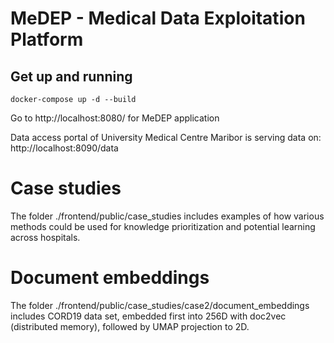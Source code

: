 # MeDEP - Medical Data Exploitation Platform

## Get up and running
```
docker-compose up -d --build
```

Go to http://localhost:8080/ for MeDEP application

Data access portal of University Medical Centre Maribor is serving data on: http://localhost:8090/data


# Case studies

The folder ./frontend/public/case_studies includes examples of how various methods could be used for knowledge prioritization and potential learning across hospitals.

# Document embeddings

The folder ./frontend/public/case_studies/case2/document_embeddings includes CORD19 data set, embedded first into 256D with doc2vec (distributed memory), followed by UMAP projection to 2D.